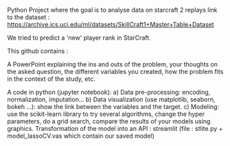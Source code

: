 Python Project where the goal is to analyse data on starcraft 2 replays link to the dataset : https://archive.ics.uci.edu/ml/datasets/SkillCraft1+Master+Table+Dataset

We tried to predict a 'new' player rank in StarCraft.

This github contains :

A PowerPoint explaining the ins and outs of the problem, your thoughts on the asked question, the different variables you created, how the problem fits in the context of the study, etc.

A code in python (jupyter notebook): 
a) Data pre-processing: encoding, normalization, imputation… 
b) Data visualization (use matplotlib, seaborn, bokeh ...): show the link between the variables and the target. 
c) Modeling: use the scikit-learn library to try several algorithms, change the hyper parameters, do a grid search, compare the results of your models using graphics.
Transformation of the model into an API : streamlit (file : stlite.py + model_lassoCV.vas which contain our saved model)

